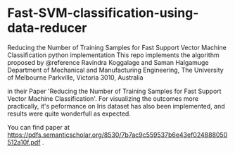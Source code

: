 # Fast-SVM-classification-using-data-reducer
Reducing the Number of Training Samples for Fast Support Vector Machine Classification python implementation
This repo implements the algorithm proposed by
@reference  Ravindra Koggalage and Saman Halgamuge
Department of Mechanical and Manufacturing Engineering, The University of Melbourne
Parkville, Victoria 3010, Australia

in their Paper 'Reducing the Number of Training Samples for Fast Support Vector Machine Classification'. 
For visualizing the outcomes more practically, it's peformance on Iris dataset has also been implemented, 
and results were quite wonderfull as expected.

You can find paper at https://pdfs.semanticscholar.org/8530/7b7ac9c559537b6e43ef024888050512a10f.pdf .

